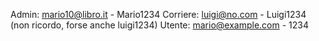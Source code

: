 Admin: mario10@libro.it - Mario1234
Corriere: luigi@no.com - Luigi1234 (non ricordo, forse anche luigi1234)
Utente: mario@example.com - 1234